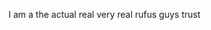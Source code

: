I am a the actual real very real rufus guys trust 



<!---
TheRealestRufus/TheRealestRufus is a ✨ special ✨ repository because its `README.md` (this file) appears on your GitHub profile.
You can click the Preview link to take a look at your changes.
--->
